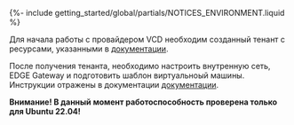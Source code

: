 {%- include getting_started/global/partials/NOTICES_ENVIRONMENT.liquid %}

Для начала работы с провайдером VCD необходим созданный тенант с ресурсами, указанными в [документации](/documentation/v1/modules/030-cloud-provider-vcd/environment.html).

После получения тенанта, необходимо настроить внутренную сеть, EDGE Gateway и подготовить шаблон виртуальноый машины. Инструкции отражены в документации [документации](/documentation/v1/modules/030-cloud-provider-vcd/environment.html).

**Внимание! В данный момент работоспособность проверена только для Ubuntu 22.04!**
